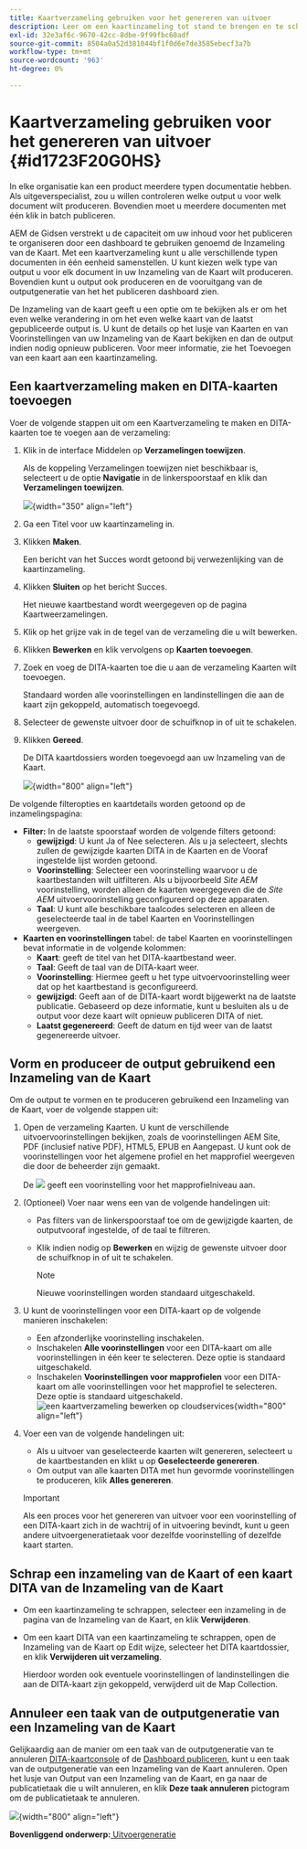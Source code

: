 ```yaml
---
title: Kaartverzameling gebruiken voor het genereren van uitvoer
description: Leer om een kaartinzameling tot stand te brengen en te schrappen en een kaart toe te voegen of te schrappen DITA. Vorm, produceer en annuleer een taak van de outputgeneratie van een kaartinzameling in AEM Gidsen.
exl-id: 32e3af6c-9670-42cc-8dbe-9f99fbc60adf
source-git-commit: 8504a0a52d381044bf1f0d6e7de3585ebecf3a7b
workflow-type: tm+mt
source-wordcount: '963'
ht-degree: 0%

---
```


# Kaartverzameling gebruiken voor het genereren van uitvoer {#id1723F20G0HS}

In elke organisatie kan een product meerdere typen documentatie hebben. Als uitgeverspecialist, zou u willen controleren welke output u voor welk document wilt produceren. Bovendien moet u meerdere documenten met één klik in batch publiceren.

AEM de Gidsen verstrekt u de capaciteit om uw inhoud voor het publiceren te organiseren door een dashboard te gebruiken genoemd de Inzameling van de Kaart. Met een kaartverzameling kunt u alle verschillende typen documenten in één eenheid samenstellen. U kunt kiezen welk type van output u voor elk document in uw Inzameling van de Kaart wilt produceren. Bovendien kunt u output ook produceren en de vooruitgang van de outputgeneratie van het het publiceren dashboard zien.

De Inzameling van de kaart geeft u een optie om te bekijken als er om het even welke verandering in om het even welke kaart van de laatst gepubliceerde output is. U kunt de details op het lusje van Kaarten en van Voorinstellingen van uw Inzameling van de Kaart bekijken en dan de output indien nodig opnieuw publiceren. Voor meer informatie, zie het Toevoegen van een kaart aan een kaartinzameling.

## Een kaartverzameling maken en DITA-kaarten toevoegen

Voer de volgende stappen uit om een Kaartverzameling te maken en DITA-kaarten toe te voegen aan de verzameling:

1. Klik in de interface Middelen op **Verzamelingen toewijzen**.

   Als de koppeling Verzamelingen toewijzen niet beschikbaar is, selecteert u de optie **Navigatie** in de linkerspoorstaaf en klik dan **Verzamelingen toewijzen**.

   ![](images/access-map-collection-left-rail.png){width="350" align="left"}

1. Ga een Titel voor uw kaartinzameling in.
1. Klikken **Maken**.

   Een bericht van het Succes wordt getoond bij verwezenlijking van de kaartinzameling.

1. Klikken **Sluiten** op het bericht Succes.

   Het nieuwe kaartbestand wordt weergegeven op de pagina Kaartweerzamelingen.

1. Klik op het grijze vak in de tegel van de verzameling die u wilt bewerken.
1. Klikken **Bewerken** en klik vervolgens op **Kaarten toevoegen**.
1. Zoek en voeg de DITA-kaarten toe die u aan de verzameling Kaarten wilt toevoegen.

   Standaard worden alle voorinstellingen en landinstellingen die aan de kaart zijn gekoppeld, automatisch toegevoegd.

1. Selecteer de gewenste uitvoer door de schuifknop in of uit te schakelen.
1. Klikken **Gereed**.

   De DITA kaartdossiers worden toegevoegd aan uw Inzameling van de Kaart.

   ![](images/maps_presets_62_63.png){width="800" align="left"}

De volgende filteropties en kaartdetails worden getoond op de inzamelingspagina:

- **Filter:** In de laatste spoorstaaf worden de volgende filters getoond:
   - **gewijzigd**: U kunt Ja of Nee selecteren. Als u ja selecteert, slechts zullen de gewijzigde kaarten DITA in de Kaarten en de Vooraf ingestelde lijst worden getoond.
   - **Voorinstelling**: Selecteer een voorinstelling waarvoor u de kaartbestanden wilt uitfilteren. Als u bijvoorbeeld *Site AEM* voorinstelling, worden alleen de kaarten weergegeven die de *Site AEM* uitvoervoorinstelling geconfigureerd op deze apparaten.
   - **Taal**: U kunt alle beschikbare taalcodes selecteren en alleen de geselecteerde taal in de tabel Kaarten en Voorinstellingen weergeven.
- **Kaarten en voorinstellingen** tabel: de tabel Kaarten en voorinstellingen bevat informatie in de volgende kolommen:
   - **Kaart**: geeft de titel van het DITA-kaartbestand weer.
   - **Taal**: Geeft de taal van de DITA-kaart weer.
   - **Voorinstelling**: Hiermee geeft u het type uitvoervoorinstelling weer dat op het kaartbestand is geconfigureerd.
   - **gewijzigd**: Geeft aan of de DITA-kaart wordt bijgewerkt na de laatste publicatie. Gebaseerd op deze informatie, kunt u besluiten als u de output voor deze kaart wilt opnieuw publiceren DITA of niet.
   - **Laatst gegenereerd**: Geeft de datum en tijd weer van de laatst gegenereerde uitvoer.

## Vorm en produceer de output gebruikend een Inzameling van de Kaart

Om de output te vormen en te produceren gebruikend een Inzameling van de Kaart, voer de volgende stappen uit:

1. Open de verzameling Kaarten. U kunt de verschillende uitvoervoorinstellingen bekijken, zoals de voorinstellingen AEM Site, PDF (inclusief native PDF), HTML5, EPUB en Aangepast. U kunt ook de voorinstellingen voor het algemene profiel en het mapprofiel weergeven die door de beheerder zijn gemaakt.

   De ![](images/global-preset-icon.svg) geeft een voorinstelling voor het mapprofielniveau aan.
1. \(Optioneel\) Voer naar wens een van de volgende handelingen uit:
   - Pas filters van de linkerspoorstaaf toe om de gewijzigde kaarten, de outputvooraf ingestelde, of de taal te filtreren.
   - Klik indien nodig op **Bewerken** en wijzig de gewenste uitvoer door de schuifknop in of uit te schakelen.



     >[!NOTE]
     >  
     > Nieuwe voorinstellingen worden standaard uitgeschakeld.

1. U kunt de voorinstellingen voor een DITA-kaart op de volgende manieren inschakelen:

   - Een afzonderlijke voorinstelling inschakelen.
   - Inschakelen **Alle voorinstellingen** voor een DITA-kaart om alle voorinstellingen in één keer te selecteren. Deze optie is standaard uitgeschakeld.
   - Inschakelen **Voorinstellingen voor mapprofielen** voor een DITA-kaart om alle voorinstellingen voor het mapprofiel te selecteren. Deze optie is standaard uitgeschakeld.
     ![een kaartverzameling bewerken op cloudservices](images/edit-map-collection-cs.png){width="800" align="left"}



1. Voer een van de volgende handelingen uit:

   - Als u uitvoer van geselecteerde kaarten wilt genereren, selecteert u de kaartbestanden en klikt u op **Geselecteerde genereren**.
   - Om output van alle kaarten DITA met hun gevormde voorinstellingen te produceren, klik **Alles genereren**.
   >[!IMPORTANT]
   >
   > Als een proces voor het genereren van uitvoer voor een voorinstelling of een DITA-kaart zich in de wachtrij of in uitvoering bevindt, kunt u geen andere uitvoergeneratietaak voor dezelfde voorinstelling of dezelfde kaart starten.


## Schrap een inzameling van de Kaart of een kaart DITA van de Inzameling van de Kaart

- Om een kaartinzameling te schrappen, selecteer een inzameling in de pagina van de Inzameling van de Kaart, en klik **Verwijderen**.
- Om een kaart DITA van een kaartinzameling te schrappen, open de Inzameling van de Kaart op Edit wijze, selecteer het DITA kaartdossier, en klik **Verwijderen uit verzameling**.

  Hierdoor worden ook eventuele voorinstellingen of landinstellingen die aan de DITA-kaart zijn gekoppeld, verwijderd uit de Map Collection.


## Annuleer een taak van de outputgeneratie van een Inzameling van de Kaart

Gelijkaardig aan de manier om een taak van de outputgeneratie van te annuleren [DITA-kaartconsole](generate-output-for-a-dita-map.md#id2061H100T5Z) of de [Dashboard publiceren](generate-output-publish-dashboard.md#), kunt u een taak van de outputgeneratie van een Inzameling van de Kaart annuleren. Open het lusje van Output van een Inzameling van de Kaart, en ga naar de publicatietaak die u wilt annuleren, en klik **Deze taak annuleren** pictogram om de publicatietaak te annuleren.

![](images/cancel-publish-task-map-collection.png){width="800" align="left"}

**Bovenliggend onderwerp:**[ Uitvoergeneratie](generate-output.md)
